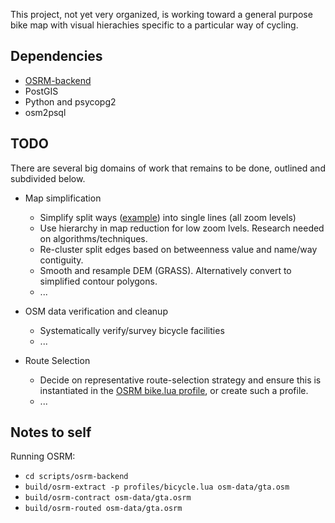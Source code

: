This project, not yet very organized, is working toward a general purpose bike map with visual hierachies specific to a particular way of cycling. 

## Dependencies ##
- [OSRM-backend](https://github.com/Project-OSRM/osrm-backend)
- PostGIS
- Python and psycopg2
- osm2psql

## TODO ##
There are several big domains of work that remains to be done, outlined and subdivided below. 

* Map simplification
    * Simplify split ways ([example](https://www.openstreetmap.org/#map=19/43.79249/-79.44591)) into single lines (all zoom levels)
    * Use hierarchy in map reduction for low zoom lvels. Research needed on algorithms/techniques.
    * Re-cluster split edges based on betweenness value and name/way contiguity. 
    * Smooth and resample DEM (GRASS). Alternatively convert to simplified contour polygons. 
    * ... 

* OSM data verification and cleanup
    * Systematically verify/survey bicycle facilities
    * ...

* Route Selection
    * Decide on representative route-selection strategy and ensure this is instantiated in the [OSRM bike.lua profile](https://github.com/Project-OSRM/osrm-backend/blob/master/profiles/bicycle.lua), or create such a profile.
    * ...

## Notes to self ##

Running OSRM:
- `cd scripts/osrm-backend`
- `build/osrm-extract -p profiles/bicycle.lua osm-data/gta.osm`
- `build/osrm-contract osm-data/gta.osrm`
- `build/osrm-routed osm-data/gta.osrm`
